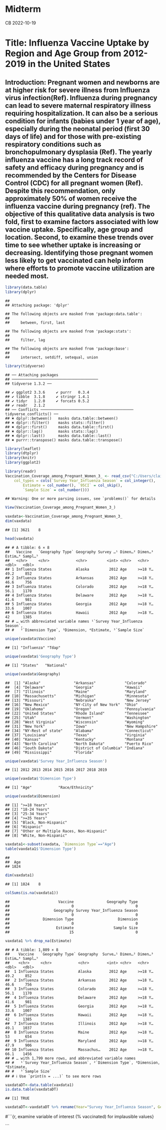 Midterm
================
CB
2022-10-19

# **Title: Influenza Vaccine Uptake by Region and Age Group from 2012-2019 in the United States**

## **Introduction: Pregnant women and newborns are at higher risk for severe illness from Influenza virus infection(Ref). Influenza during pregnancy can lead to severe maternal respiratory illness requiring hospitalization. It can also be a serious condition for infants (babies under 1 year of age), especially during the neonatal period (first 30 days of life) and for those with pre-existing respiratory conditions such as bronchopulmonary dysplasia (Ref). The yearly influenza vaccine has a long track record of safety and efficacy during pregnancy and is recommended by the Centers for Disease Control (CDC) for all pregnant women (Ref). Despite this recommendation, only approximately 50% of women receive the influenza vaccine during pregnancy (ref). The objective of this qualitative data analysis is two fold, first to examine factors associated with low vaccine uptake. Specifically, age group and location. Second, to examine these trends over time to see whether uptake is increasing or decreasing. Identifying those pregnant women less likely to get vaccinated can help inform where efforts to promote vaccine utilization are needed most.**

``` r
library(data.table)
library(dplyr)
```

    ## 
    ## Attaching package: 'dplyr'

    ## The following objects are masked from 'package:data.table':
    ## 
    ##     between, first, last

    ## The following objects are masked from 'package:stats':
    ## 
    ##     filter, lag

    ## The following objects are masked from 'package:base':
    ## 
    ##     intersect, setdiff, setequal, union

``` r
library(tidyverse)
```

    ## ── Attaching packages
    ## ───────────────────────────────────────
    ## tidyverse 1.3.2 ──

    ## ✔ ggplot2 3.3.6     ✔ purrr   0.3.4
    ## ✔ tibble  3.1.8     ✔ stringr 1.4.1
    ## ✔ tidyr   1.2.0     ✔ forcats 0.5.2
    ## ✔ readr   2.1.2     
    ## ── Conflicts ────────────────────────────────────────── tidyverse_conflicts() ──
    ## ✖ dplyr::between()   masks data.table::between()
    ## ✖ dplyr::filter()    masks stats::filter()
    ## ✖ dplyr::first()     masks data.table::first()
    ## ✖ dplyr::lag()       masks stats::lag()
    ## ✖ dplyr::last()      masks data.table::last()
    ## ✖ purrr::transpose() masks data.table::transpose()

``` r
library(leaflet)
library(dtplyr)
library(knitr)
library(ggplot2)
```

``` r
library(readr)
Vaccination_Coverage_among_Pregnant_Women_3_ <- read_csv("C:/Users/clair/Desktop/PM566/Vaccination_Coverage_among_Pregnant_Women (3).csv", 
    col_types = cols(`Survey Year_Influenza Season` = col_integer(), 
        Estimate = col_number(), `95CI` = col_skip(), 
        `Sample Size` = col_number()))
```

    ## Warning: One or more parsing issues, see `problems()` for details

``` r
View(Vaccination_Coverage_among_Pregnant_Women_3_)
```

``` r
vaxdata<-Vaccination_Coverage_among_Pregnant_Women_3_
dim(vaxdata)
```

    ## [1] 3621    8

``` r
head(vaxdata)
```

    ## # A tibble: 6 × 8
    ##   Vaccine   `Geography Type` Geography Survey …¹ Dimen…² Dimen…³ Estim…⁴ Sampl…⁵
    ##   <chr>     <chr>            <chr>         <int> <chr>   <chr>     <dbl>   <dbl>
    ## 1 Influenza States           Alaska         2012 Age     >=18 Y…    49.2     852
    ## 2 Influenza States           Arkansas       2012 Age     >=18 Y…    46.6     756
    ## 3 Influenza States           Colorado       2012 Age     >=18 Y…    56.1    1170
    ## 4 Influenza States           Delaware       2012 Age     >=18 Y…    41.6     981
    ## 5 Influenza States           Georgia        2012 Age     >=18 Y…    33.6    1007
    ## 6 Influenza States           Hawaii         2012 Age     >=18 Y…    42      1385
    ## # … with abbreviated variable names ¹​`Survey Year_Influenza Season`,
    ## #   ²​`Dimension Type`, ³​Dimension, ⁴​Estimate, ⁵​`Sample Size`

``` r
unique(vaxdata$Vaccine)
```

    ## [1] "Influenza" "Tdap"

``` r
unique(vaxdata$'Geography Type')
```

    ## [1] "States"   "National"

``` r
unique(vaxdata$Geography)
```

    ##  [1] "Alaska"               "Arkansas"             "Colorado"            
    ##  [4] "Delaware"             "Georgia"              "Hawaii"              
    ##  [7] "Illinois"             "Maine"                "Maryland"            
    ## [10] "Massachusetts"        "Michigan"             "Minnesota"           
    ## [13] "Missouri"             "Nebraska"             "New Jersey"          
    ## [16] "New Mexico"           "NY-City of New York"  "Ohio"                
    ## [19] "Oklahoma"             "Oregon"               "Pennsylvania"        
    ## [22] "United States"        "Rhode Island"         "Tennessee"           
    ## [25] "Utah"                 "Vermont"              "Washington"          
    ## [28] "West Virginia"        "Wisconsin"            "Wyoming"             
    ## [31] "New York"             "Iowa"                 "New Hampshire"       
    ## [34] "NY-Rest of state"     "Alabama"              "Connecticut"         
    ## [37] "Louisiana"            "Texas"                "Virginia"            
    ## [40] "Kansas"               "Kentucky"             "Montana"             
    ## [43] "North Carolina"       "North Dakota"         "Puerto Rico"         
    ## [46] "South Dakota"         "District of Columbia" "Indiana"             
    ## [49] "Mississippi"          "Florida"

``` r
unique(vaxdata$'Survey Year_Influenza Season')
```

    ## [1] 2012 2013 2014 2015 2016 2017 2018 2019

``` r
unique(vaxdata$'Dimension Type')
```

    ## [1] "Age"            "Race/Ethnicity"

``` r
unique(vaxdata$Dimension)
```

    ## [1] ">=18 Years"                           
    ## [2] "18-24 Years"                          
    ## [3] "25-34 Years"                          
    ## [4] ">=35 Years"                           
    ## [5] "Black, Non-Hispanic"                  
    ## [6] "Hispanic"                             
    ## [7] "Other or Multiple Races, Non-Hispanic"
    ## [8] "White, Non-Hispanic"

``` r
vaxdata1<-subset(vaxdata, `Dimension Type`=="Age")
table(vaxdata1$'Dimension Type')
```

    ## 
    ##  Age 
    ## 1824

``` r
dim(vaxdata1)
```

    ## [1] 1824    8

``` r
colSums(is.na(vaxdata1))
```

    ##                      Vaccine               Geography Type 
    ##                            0                            0 
    ##                    Geography Survey Year_Influenza Season 
    ##                            0                            0 
    ##               Dimension Type                    Dimension 
    ##                            0                            0 
    ##                     Estimate                  Sample Size 
    ##                           15                            0

``` r
vaxdata1 %>% drop_na(Estimate)
```

    ## # A tibble: 1,809 × 8
    ##    Vaccine   `Geography Type` Geography  Surve…¹ Dimen…² Dimen…³ Estim…⁴ Sampl…⁵
    ##    <chr>     <chr>            <chr>        <int> <chr>   <chr>     <dbl>   <dbl>
    ##  1 Influenza States           Alaska        2012 Age     >=18 Y…    49.2     852
    ##  2 Influenza States           Arkansas      2012 Age     >=18 Y…    46.6     756
    ##  3 Influenza States           Colorado      2012 Age     >=18 Y…    56.1    1170
    ##  4 Influenza States           Delaware      2012 Age     >=18 Y…    41.6     981
    ##  5 Influenza States           Georgia       2012 Age     >=18 Y…    33.6    1007
    ##  6 Influenza States           Hawaii        2012 Age     >=18 Y…    42      1385
    ##  7 Influenza States           Illinois      2012 Age     >=18 Y…    49.1    1037
    ##  8 Influenza States           Maine         2012 Age     >=18 Y…    53       654
    ##  9 Influenza States           Maryland      2012 Age     >=18 Y…    47.9     906
    ## 10 Influenza States           Massachus…    2012 Age     >=18 Y…    66.1    1456
    ## # … with 1,799 more rows, and abbreviated variable names
    ## #   ¹​`Survey Year_Influenza Season`, ²​`Dimension Type`, ³​Dimension, ⁴​Estimate,
    ## #   ⁵​`Sample Size`
    ## # ℹ Use `print(n = ...)` to see more rows

``` r
vaxdataDT<-data.table(vaxdata1)
is.data.table(vaxdataDT)
```

    ## [1] TRUE

``` r
vaxdataDT<-vaxdataDT %>% rename(Year="Survey Year_Influenza Season", Geo_Type="Geography Type", Age_Group="Dimension", Percent_Vaccinated="Estimate")
```

\#\`\`\`{r, examine variable of interest (% vaccinated) for implausible
values}

\`\`\`
